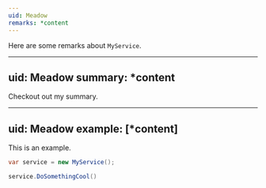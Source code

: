 ```yaml
---
uid: Meadow
remarks: *content
---
```


Here are some remarks about `MyService`.

---
uid: Meadow
summary: *content
---

Checkout out my summary.

---
uid: Meadow
example: [*content]
---

This is an example.

```csharp
var service = new MyService();

service.DoSomethingCool()
```